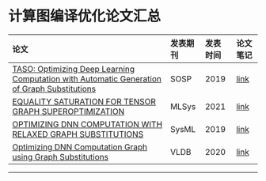 # 计算图编译优化论文汇总

论文|发表期刊|发表时间|论文笔记
:---|:---|:---|:---
[TASO: Optimizing Deep Learning Computation with Automatic Generation of Graph Substitutions](https://cs.stanford.edu/~padon/taso-sosp19.pdf)|SOSP|2019|[link](./notes/taso.md)
[EQUALITY SATURATION FOR TENSOR GRAPH SUPEROPTIMIZATION](https://arxiv.org/pdf/2101.01332.pdf)|MLSys|2021|[link](./notes/tensat.md)
[OPTIMIZING DNN COMPUTATION WITH RELAXED GRAPH SUBSTITUTIONS](https://cs.stanford.edu/~matei/papers/2019/sysml_relaxed_graph_substitutions.pdf)|SysML|2019|[link](./notes/metaflow.md)
[Optimizing DNN Computation Graph using Graph Substitutions](http://www.vldb.org/pvldb/vol13/p2734-fang.pdf)|VLDB|2020|[link](./notes/graph_substs.md)
---------
